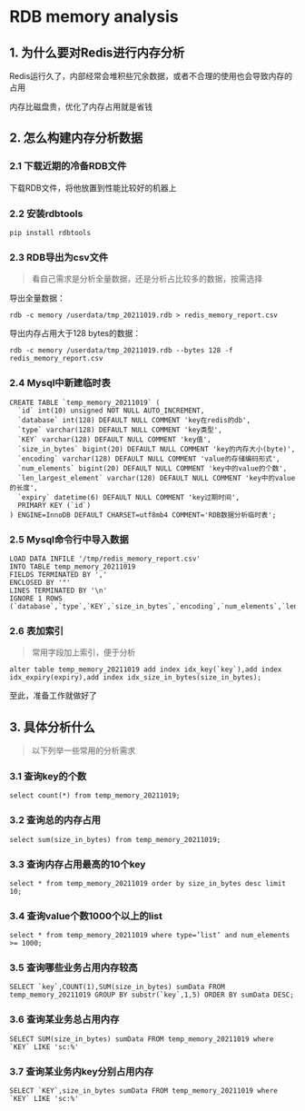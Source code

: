 # RDB memory analysis



## 1. 为什么要对Redis进行内存分析

Redis运行久了，内部经常会堆积些冗余数据，或者不合理的使用也会导致内存的占用

内存比磁盘贵，优化了内存占用就是省钱



## 2. 怎么构建内存分析数据

### 2.1 下载近期的冷备RDB文件

下载RDB文件，将他放置到性能比较好的机器上

### 2.2 安装rdbtools

```
pip install rdbtools
```



### 2.3 RDB导出为csv文件

> 看自己需求是分析全量数据，还是分析占比较多的数据，按需选择

导出全量数据：

```
rdb -c memory /userdata/tmp_20211019.rdb > redis_memory_report.csv
```

导出内存占用大于128 bytes的数据：

```
rdb -c memory /userdata/tmp_20211019.rdb --bytes 128 -f redis_memory_report.csv
```



### 2.4 Mysql中新建临时表

```
CREATE TABLE `temp_memory_20211019` (
  `id` int(10) unsigned NOT NULL AUTO_INCREMENT,
  `database` int(128) DEFAULT NULL COMMENT 'key在redis的db',	
  `type` varchar(128) DEFAULT NULL COMMENT 'key类型',
  `KEY` varchar(128) DEFAULT NULL COMMENT 'key值',
  `size_in_bytes` bigint(20) DEFAULT NULL COMMENT 'key的内存大小(byte)',
  `encoding` varchar(128) DEFAULT NULL COMMENT 'value的存储编码形式',
  `num_elements` bigint(20) DEFAULT NULL COMMENT 'key中的value的个数',
  `len_largest_element` varchar(128) DEFAULT NULL COMMENT 'key中的value的长度',
  `expiry` datetime(6) DEFAULT NULL COMMENT 'key过期时间',
  PRIMARY KEY (`id`)
) ENGINE=InnoDB DEFAULT CHARSET=utf8mb4 COMMENT='RDB数据分析临时表';
```



### 2.5 Mysql命令行中导入数据

```
LOAD DATA INFILE '/tmp/redis_memory_report.csv' 
INTO TABLE temp_memory_20211019
FIELDS TERMINATED BY ','
ENCLOSED BY '"'
LINES TERMINATED BY '\n'
IGNORE 1 ROWS
(`database`,`type`,`KEY`,`size_in_bytes`,`encoding`,`num_elements`,`len_largest_element`,`expiry`);
```



### 2.6 表加索引

> 常用字段加上索引，便于分析

```
alter table temp_memory_20211019 add index idx_key(`key`),add index idx_expiry(expiry),add index idx_size_in_bytes(size_in_bytes);
```

至此，准备工作就做好了



## 3. 具体分析什么

> 以下列举一些常用的分析需求

### 3.1 查询key的个数

```
select count(*) from temp_memory_20211019;
```



### 3.2 查询总的内存占用

```
select sum(size_in_bytes) from temp_memory_20211019;
```



### 3.3 查询内存占用最高的10个key

```
select * from temp_memory_20211019 order by size_in_bytes desc limit 10;
```



### 3.4 查询value个数1000个以上的list

```
select * from temp_memory_20211019 where type=’list’ and num_elements >= 1000;
```



### 3.5 查询哪些业务占用内存较高

```
SELECT `key`,COUNT(1),SUM(size_in_bytes) sumData FROM temp_memory_20211019 GROUP BY substr(`key`,1,5) ORDER BY sumData DESC;
```



### 3.6 查询某业务总占用内存

```
SELECT SUM(size_in_bytes) sumData FROM temp_memory_20211019 where `KEY` LIKE 'sc:%'
```



### 3.7 查询某业务内key分别占用内存

```
SELECT `KEY`,size_in_bytes sumData FROM temp_memory_20211019 where `KEY` LIKE 'sc:%'
```











